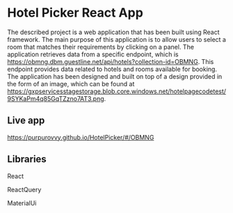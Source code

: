 # Hotel Picker React App

The described project is a web application that has been built using React framework. The main purpose of this application is to allow users to select a room that matches their requirements by clicking on a panel. The application retrieves data from a specific endpoint, which is https://obmng.dbm.guestline.net/api/hotels?collection-id=OBMNG. This endpoint provides data related to hotels and rooms available for booking. The application has been designed and built on top of a design provided in the form of an image, which can be found at https://gxpservicesstagestorage.blob.core.windows.net/hotelpagecodetest/9SYKaPm4q85GqTZzno7AT3.png.

## Live app
https://purpurovvy.github.io/HotelPicker/#/OBMNG

## Libraries
React

ReactQuery

MaterialUi
